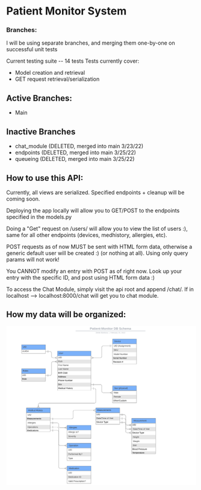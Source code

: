 # Patient Monitor System

### Branches:
I will be using separate branches, and merging them one-by-one on successful unit tests

Current testing suite -- 14 tests
Tests currently cover:
* Model creation and retrieval 
* GET request retrieval/serialization

## Active Branches:
* Main

## Inactive Branches
* chat_module (DELETED, merged into main 3/23/22)
* endpoints (DELETED, merged into main 3/25/22)
* queueing (DELETED, merged into main 3/25/22)

## How to use this API:
Currently, all views are serialized. Specified endpoints + cleanup will be coming soon.

Deploying the app locally will allow you to GET/POST to the endpoints specified in the models.py

Doing a "Get" request on /users/ will allow you to view the list of users :), same for all other endpoints (devices, medhistory, allergies, etc).

POST requests as of now MUST be sent with HTML form data, otherwise a generic default user will be created :) (or nothing at all). Using only query params will not work!

You CANNOT modify an entry with POST as of right now. Look up your entry with the specific ID, and post using HTML form data :)

To access the Chat Module, simply visit the api root and append /chat/.
If in localhost --> localhost:8000/chat will get you to chat module.

## How my data will be organized:
![DB Schema](ProposedDBSchema.png)
